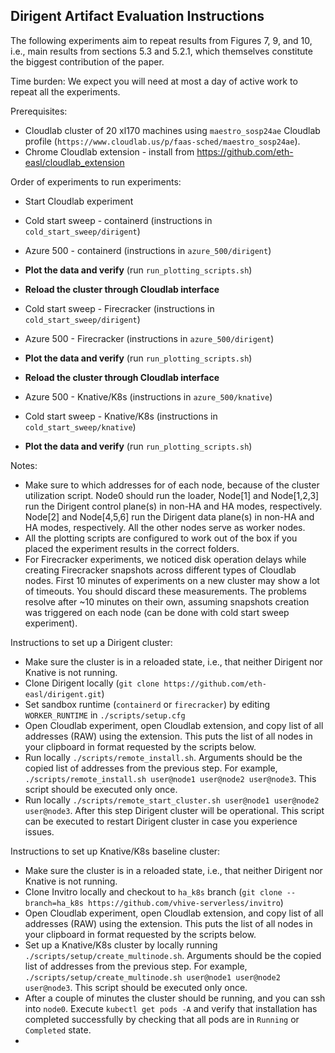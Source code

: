 ## Dirigent Artifact Evaluation Instructions

The following experiments aim to repeat results from Figures 7, 9, and 10, i.e., main results from sections 5.3 and 5.2.1, which themselves constitute the biggest contribution of the paper.

Time burden: We expect you will need at most a day of active work to repeat all the experiments.

Prerequisites:
- Cloudlab cluster of 20 xl170 machines using `maestro_sosp24ae` Cloudlab profile (`https://www.cloudlab.us/p/faas-sched/maestro_sosp24ae`). 
- Chrome Cloudlab extension - install from https://github.com/eth-easl/cloudlab_extension

Order of experiments to run experiments:
- Start Cloudlab experiment

- Cold start sweep - containerd (instructions in `cold_start_sweep/dirigent`)
- Azure 500 - containerd (instructions in `azure_500/dirigent`)
- **Plot the data and verify** (run `run_plotting_scripts.sh`)
- **Reload the cluster through Cloudlab interface**


- Cold start sweep - Firecracker (instructions in `cold_start_sweep/dirigent`)
- Azure 500 - Firecracker (instructions in `azure_500/dirigent`)
- **Plot the data and verify** (run `run_plotting_scripts.sh`)
- **Reload the cluster through Cloudlab interface**


- Azure 500 - Knative/K8s (instructions in `azure_500/knative`)
- Cold start sweep - Knative/K8s (instructions in `cold_start_sweep/knative`)
- **Plot the data and verify** (run `run_plotting_scripts.sh`)

Notes:
- Make sure to which addresses for of each node, because of the cluster utilization script. Node0 should run the loader, Node[1] and Node[1,2,3] run the Dirigent control plane(s) in non-HA and HA modes, respectively. Node[2] and Node[4,5,6] run the Dirigent data plane(s) in non-HA and HA modes, respectively. All the other nodes serve as worker nodes.
- All the plotting scripts are configured to work out of the box if you placed the experiment results in the correct folders.
- For Firecracker experiments, we noticed disk operation delays while creating Firecracker snapshots across different types of Cloudlab nodes. First 10 minutes of experiments on a new cluster may show a lot of timeouts. You should discard these measurements. The problems resolve after ~10 minutes on their own, assuming snapshots creation was triggered on each node (can be done with cold start sweep experiment).

Instructions to set up a Dirigent cluster:
- Make sure the cluster is in a reloaded state, i.e., that neither Dirigent nor Knative is not running. 
- Clone Dirigent locally (`git clone https://github.com/eth-easl/dirigent.git`)
- Set sandbox runtime (`containerd` or `firecracker`) by editing `WORKER_RUNTIME` in `./scripts/setup.cfg`
- Open Cloudlab experiment, open Cloudlab extension, and copy list of all addresses (RAW) using the extension. This puts the list of all nodes in your clipboard in format requested by the scripts below.
- Run locally `./scripts/remote_install.sh`. Arguments should be the copied list of addresses from the previous step. For example, `./scripts/remote_install.sh user@node1 user@node2 user@node3`. This script should be executed only once.
- Run locally `./scripts/remote_start_cluster.sh user@node1 user@node2 user@node3`. After this step Dirigent cluster will be operational. This script can be executed to restart Dirigent cluster in case you experience issues.

Instructions to set up Knative/K8s baseline cluster:
- Make sure the cluster is in a reloaded state, i.e., that neither Dirigent nor Knative is not running.
- Clone Invitro locally and checkout to `ha_k8s` branch (`git clone --branch=ha_k8s https://github.com/vhive-serverless/invitro`)
- Open Cloudlab experiment, open Cloudlab extension, and copy list of all addresses (RAW) using the extension. This puts the list of all nodes in your clipboard in format requested by the scripts below.
- Set up a Knative/K8s cluster by locally running `./scripts/setup/create_multinode.sh`. Arguments should be the copied list of addresses from the previous step. For example, `./scripts/setup/create_multinode.sh user@node1 user@node2 user@node3`. This script should be executed only once.
- After a couple of minutes the cluster should be running, and you can ssh into `node0`. Execute `kubectl get pods -A` and verify that installation has completed successfully by checking that all pods are in `Running` or `Completed` state.
- 